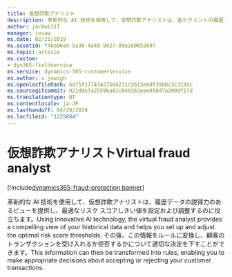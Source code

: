 ```yaml
---
title: 仮想詐欺アナリスト
description: 革新的な AI 技術を使用して、仮想詐欺アナリストは、各セグメントの履歴データの説得力のあるビューを提供し、最適なリスク スコアしきい値を設定および調整するのに役立ちます。
author: jackwi111
manager: josaw
ms.date: 02/21/2019
ms.assetid: f48a96a4-5a38-4a49-9027-89e2e0052697
ms.topic: article
ms.custom:
- dyn365-fieldservice
ms.service: dynamics-365-customerservice
ms.author: v-jowigh
ms.openlocfilehash: 6a75f17743427504231c2b13e60f3960c3c319dc
ms.sourcegitcommit: 921dde7a25596a81c049162eee650d7a2009f17d
ms.translationtype: HT
ms.contentlocale: ja-JP
ms.lasthandoff: 04/29/2019
ms.locfileid: "1225084"
---
```

#  <a name="virtual-fraud-analyst"></a><span data-ttu-id="d9224-103">仮想詐欺アナリスト</span><span class="sxs-lookup"><span data-stu-id="d9224-103">Virtual fraud analyst</span></span>
[!include[dynamics365-fraud-protection banner](../../../includes/dynamics365-fraud-protection.md)]






<span data-ttu-id="d9224-104">革新的な AI 技術を使用して、仮想詐欺アナリストは、履歴データの説得力のあるビューを提供し、最適なリスク スコアしきい値を設定および調整するのに役立ちます。</span><span class="sxs-lookup"><span data-stu-id="d9224-104">Using innovative AI technology, the virtual fraud analyst provides a compelling view of your historical data and helps you set up and adjust the optimal risk score thresholds.</span></span> <span data-ttu-id="d9224-105">その後、この情報をルールに変換し、顧客のトランザクションを受け入れるか拒否するかについて適切な決定を下すことができます。</span><span class="sxs-lookup"><span data-stu-id="d9224-105">This information can then be transformed into rules, enabling you to make appropriate decisions about accepting or rejecting your customer transactions.</span></span>
